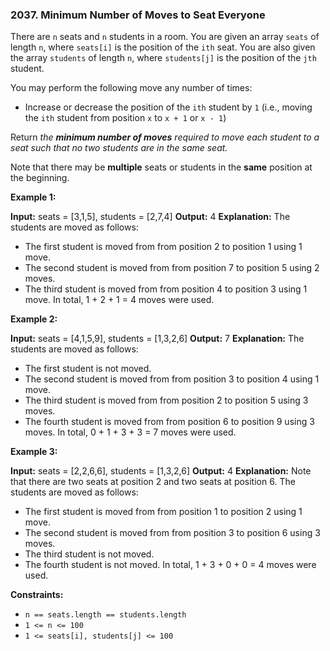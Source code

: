 ### 2037\. Minimum Number of Moves to Seat Everyone

There are `n` seats and `n` students in a room. You are given an array `seats` of length `n`, where `seats[i]` is the position of the `ith` seat. You are also given the array `students` of length `n`, where `students[j]` is the position of the `jth` student.

You may perform the following move any number of times:

*   Increase or decrease the position of the `ith` student by `1` (i.e., moving the `ith` student from position `x` to `x + 1` or `x - 1`)

Return _the **minimum number of moves** required to move each student to a seat_ _such that no two students are in the same seat._

Note that there may be **multiple** seats or students in the **same** position at the beginning.

**Example 1:**

**Input:** seats = \[3,1,5\], students = \[2,7,4\]
**Output:** 4
**Explanation:** The students are moved as follows:
- The first student is moved from from position 2 to position 1 using 1 move.
- The second student is moved from from position 7 to position 5 using 2 moves.
- The third student is moved from from position 4 to position 3 using 1 move.
In total, 1 + 2 + 1 = 4 moves were used.

**Example 2:**

**Input:** seats = \[4,1,5,9\], students = \[1,3,2,6\]
**Output:** 7
**Explanation:** The students are moved as follows:
- The first student is not moved.
- The second student is moved from from position 3 to position 4 using 1 move.
- The third student is moved from from position 2 to position 5 using 3 moves.
- The fourth student is moved from from position 6 to position 9 using 3 moves.
In total, 0 + 1 + 3 + 3 = 7 moves were used.

**Example 3:**

**Input:** seats = \[2,2,6,6\], students = \[1,3,2,6\]
**Output:** 4
**Explanation:** Note that there are two seats at position 2 and two seats at position 6.
The students are moved as follows:
- The first student is moved from from position 1 to position 2 using 1 move.
- The second student is moved from from position 3 to position 6 using 3 moves.
- The third student is not moved.
- The fourth student is not moved.
In total, 1 + 3 + 0 + 0 = 4 moves were used.

**Constraints:**

*   `n == seats.length == students.length`
*   `1 <= n <= 100`
*   `1 <= seats[i], students[j] <= 100`
